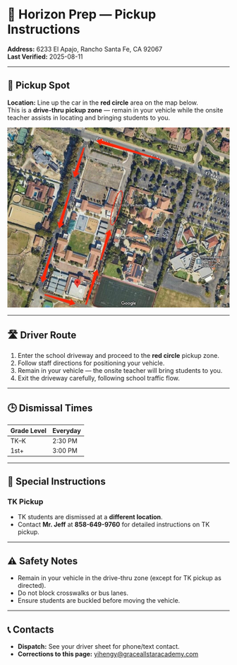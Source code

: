 # 🚌 Horizon Prep — Pickup Instructions

**Address:** 6233 El Apajo, Rancho Santa Fe, CA 92067  
**Last Verified:** 2025-08-11

---

## 📍 Pickup Spot
**Location:** Line up the car in the **red circle** area on the map below.  
This is a **drive-thru pickup zone** — remain in your vehicle while the onsite teacher assists in locating and bringing students to you.

![Horizon Prep Map](Horizon_Prep.jpg)

---

## 🛣️ Driver Route
1. Enter the school driveway and proceed to the **red circle** pickup zone.  
2. Follow staff directions for positioning your vehicle.  
3. Remain in your vehicle — the onsite teacher will bring students to you.  
4. Exit the driveway carefully, following school traffic flow.

---

## 🕒 Dismissal Times
| Grade Level | Everyday |
|-------------|----------|
| TK–K        | 2:30 PM  |
| 1st+        | 3:00 PM  |

---

## 🧾 Special Instructions

### **TK Pickup**
- TK students are dismissed at a **different location**.  
- Contact **Mr. Jeff** at **858-649-9760** for detailed instructions on TK pickup.

---

## ⚠ Safety Notes
- Remain in your vehicle in the drive-thru zone (except for TK pickup as directed).  
- Do not block crosswalks or bus lanes.  
- Ensure students are buckled before moving the vehicle.

---

## 📞 Contacts
- **Dispatch:** See your driver sheet for phone/text contact.  
- **Corrections to this page:** [yihengy@graceallstaracademy.com](mailto:yihengy@graceallstaracademy.com)  
